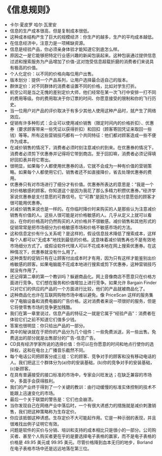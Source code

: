 # 《信息规则》
- 卡尔·夏皮罗 哈尔·瓦里安
- 信息的生产成本很高，但是复制成本很低。
- 这种成本结构产生了巨大的规模经济：你生产的越多，生产的平均成本越低。
- 在信息经济中，注意力是一项稀缺资源。
- 信息是经验产品，你必须亲身体验才能知道它到底怎么样。
- 原因之一是它能够把特定行业感兴趣的新闻包装起来。这种包装通过提供信息过滤和搜索服务为产品增加了价值-这对饱受信息超载折磨的消费者们来说具有极高的价值。
- 个人化定价：以不同的价格向每位用户出售。
- 版本划分：提供一个产品系列，让用户选择最合适自己的版本。
- 群体定价：对不同群体的消费者设置不同的价格，比如对学生打折。
- 航空公司是当之无愧的差别定价大师，他们经常在某一次飞行中安排一打不同的费用等级。你的费用取决于你订票的时间、你愿意接受的限制和你的飞行历史。
- 当一位用户对产品的评价取决于有多少其他人使用这种产品时，就产生了网络效应。
- 促销有许多种形式：企业可以使用减价销售（限定时间内的价格折扣）、优惠券（要求顾客带来一些凭证以获得折扣）和回扣（顾客寄回凭证来取回一些钱）等等。所有这些营销技巧都有一个共同特征：他们都对顾客造成一些不便作为成本。
- 在减价销售的情况下，消费者必须时刻注意减价的到来。在优惠券的情况下，消费者必须剪下优惠券并记得将它带到商店。至于回扣嘛，消费者必须记得填好回扣表并将它寄出。
- 很明显，如果每个人都使用优惠券的话，它就不会成为一种有价值的营销策略。如果每个人都使用它们，销售者还不如直接降价，省去处理优惠券的费用。
- 优惠券只有对市场进行了细分才有价值。优惠券所表达的意思是：“我是一个对价格敏感的顾客。你知道这个是因为我花了那么多精力积攒优惠券。”经济学家说优惠券是支付意愿的可靠信号。它“可靠”是因为只有支付意愿低的顾客才很可能用优惠券。
- 对减价销售来说也是一样的。在你临时降价时来购买的人是那些认为注意减价销售有价值的人。这些人很可能是对价格敏感的人。几乎从定义上就可以看出，在你的价格高时仍然购买的人对价格并不很敏感。减价销售和其他形式的促销常常是把市场细分为价格敏感市场和价格不敏感市场的方法。
- 这和信息定价有什么关系呢？是这样的，假设信息技术降低了搜索成本，这样每个人都可以“无成本”地找到最低的价格。这意味着减价销售再也不是有效地市场细分方式了。或假设软件代理人可以不花成本地在网上搜索优惠券。在这种情况下，优惠券就没有什么用了。
- 这种类型的促销只有在让顾客付出成本时才有用，因为只有这样才能鉴别出价格敏感的顾客。如果电脑能不花成本地进行搜索或剪下优惠券，这种营销技巧就没有作用了。
- 还记得第二章的第一个教训吗？躲避商品化。网上音像商店不愿意只在价格方面进行竞争。它们想在服务和价值增加上进行竞争。如果允许 Bargain Finder 只对它们的供应的产品的一个方面进行比较，他们的产品就被商品化了。
- 这种商品化也许在互联网购物市场中难以避免。像 PriceScan 这样的服务集中了电脑设备和消费电器的广告价格。这对消费者来说一项很好的服务，但是它将使零售市场的竞争更加残酷。
- 我们在第一章里说过，信息产品的特征之一就是它属于“经验产品”：消费者在体验它们之前不知道它们值多少钱。
- 答案也很明显：你只给出产品的一部分。
- 其中的秘诀就在于把你的产品分为几个组件：一些免费派送，另一些出售。免费送出的部分就是出售部分的广告-信息广告。
- CD具有经济学家所说的选择价值：你可以在你愿意的时间和地点行使你的选择权，这和在电台上广播音乐截然不同。
- 每个电话公司把顾客分成三组：它的顾客、竞争对手的顾客和没有移动电话的人。我们把这三个群体分为(a)你的安装基础，(b)你的竞争对手的安装基础，(c)新顾客。
- 在具有普遍接受的接口标准的市场中，专家会兴旺发达；在缺乏兼容的市场中，多面手会获得胜利。
- 我们的产业终于得到了一个关键的教训：由行动缓慢的标准实体控制的技术不能跟上迅速变化的市场。
- 最后一个关于联盟的警告是：它们也会崩溃。
- 当你发现自己在网络产业中落后时，一个有很大诱惑力的措施就是减价刺激销售，我们把这种策略称为生存定价。
- 你应该抵御这种诱惑。生存定价不大可能起作用。它是一种示弱的表现，并且很难找出例子证明它有效。
- 问题是软件的买价与分销、培训和支持的成本相比只是很小的一部分。公司购买者、甚至个人购买者更在乎的是要选择电子表格的赢家，而不是电子表格的价格是 49.95 美元或 99.95 美元。尽管价格降到血本无归的地步，Borland 在电子表格市场中还是远远地落在第三位。
